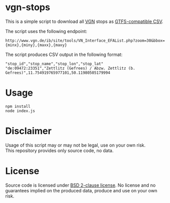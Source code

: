 # vgn-stops

This is a simple script to download all [VGN](http://www.vgn.de/) stops as [GTFS-compatible CSV](https://developers.google.com/transit/gtfs/reference/stops-file).

The script uses the following endpoint:

```
http://www.vgn.de/ib/site/tools/VN_Interface_EFAList.php?zoom=30&bbox={minx},{miny},{maxx},{maxy}
```

The script produces CSV output in the following format:

```
"stop_id","stop_name","stop_lon","stop_lat"
"de:09472:23351","Zettlitz (Gefrees) / Abzw. Zettlitz (b. Gefrees)",11.754919765977101,50.11980505179994
```

# Usage

```
npm install
node index.js
```

# Disclaimer

Usage of this script may or may not be legal, use on your own risk.  
This repository provides only source code, no data.

# License

Source code is licensed under [BSD 2-clause license](LICENSE). No license and no guarantees implied on the produced data, produce and use on your own risk.